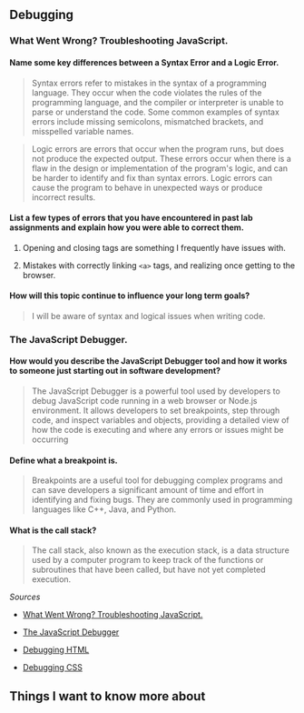## Debugging

### What Went Wrong? Troubleshooting JavaScript.

#### Name some key differences between a Syntax Error and a Logic Error.

> Syntax errors refer to mistakes in the syntax of a programming language. They occur when the code violates the rules of the programming language, and the compiler or interpreter is unable to parse or understand the code. Some common examples of syntax errors include missing semicolons, mismatched brackets, and misspelled variable names. 

> Logic errors are errors that occur when the program runs, but does not produce the expected output. These errors occur when there is a flaw in the design or implementation of the program's logic, and can be harder to identify and fix than syntax errors. Logic errors can cause the program to behave in unexpected ways or produce incorrect results.

#### List a few types of errors that you have encountered in past lab assignments and explain how you were able to correct them.

1. Opening and closing tags are something I frequently have issues with.

2. Mistakes with correctly linking `<a>` tags, and realizing once getting to the browser.

#### How will this topic continue to influence your long term goals?

> I will be aware of syntax and logical issues when writing code.

### The JavaScript Debugger.

#### How would you describe the JavaScript Debugger tool and how it works to someone just starting out in software development?

> The JavaScript Debugger is a powerful tool used by developers to debug JavaScript code running in a web browser or Node.js environment. It allows developers to set breakpoints, step through code, and inspect variables and objects, providing a detailed view of how the code is executing and where any errors or issues might be occurring

#### Define what a breakpoint is.
> Breakpoints are a useful tool for debugging complex programs and can save developers a significant amount of time and effort in identifying and fixing bugs. They are commonly used in programming languages like C++, Java, and Python.

#### What is the call stack?
> The call stack, also known as the execution stack, is a data structure used by a computer program to keep track of the functions or subroutines that have been called, but have not yet completed execution.

*Sources*
- [What Went Wrong? Troubleshooting JavaScript.](https://developer.mozilla.org/en-US/docs/Learn/JavaScript/First_steps/What_went_wrong)

- [The JavaScript Debugger](https://developer.mozilla.org/en-US/docs/Learn/Common_questions/What_are_browser_developer_tools#the_javascript_debugger)

- [Debugging HTML](https://developer.mozilla.org/en-US/docs/Learn/HTML/Introduction_to_HTML/Debugging_HTML)

- [Debugging CSS](https://developer.mozilla.org/en-US/docs/Learn/CSS/Building_blocks/Debugging_CSS)

## Things I want to know more about

